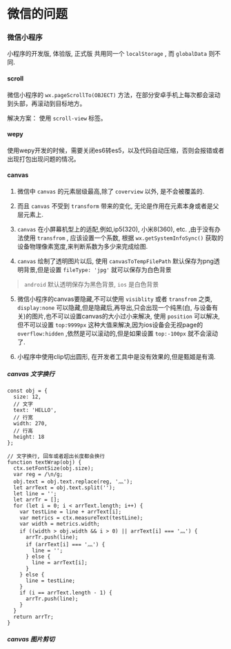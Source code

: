 # 微信的问题

### 微信小程序


小程序的开发版, 体验版, 正式版 共用同一个 `localStorage` , 而 `globalData` 则不同.

#### scroll

微信小程序的 `wx.pageScrollTo(OBJECT)` 方法，在部分安卓手机上每次都会滚动到头部，再滚动到目标地方。

解决方案： 使用 `scroll-view` 标签。

#### wepy

使用wepy开发的时候，需要关闭es6转es5，以及代码自动压缩，否则会报错或者出现打包出现问题的情况。

#### canvas

1. 微信中 `canvas` 的元素层级最高,除了 `coverview` 以外, 是不会被覆盖的.

2. 而且 `canvas` 不受到 `transform` 带来的变化, 无论是作用在元素本身或者是父层元素上.

3. `canvas` 在小屏幕机型上的适配,例如,ip5(320), 小米8(360), etc. ,由于没有办法使用 `transfrom` , 应该设置一个系数, 根据 `wx.getSystemInfoSync()` 获取的设备物理像素宽度,来判断系数为多少来完成绘图.

4. `canvas` 绘制了透明图片以后, 使用 `canvasToTempFilePath` 默认保存为png透明背景,但是设置 `fileType: 'jpg'` 就可以保存为白色背景

>  `android` 默认透明保存为黑色背景, `ios` 是白色背景

5. 微信小程序的canvas要隐藏,不可以使用 `visiblity` 或者 `transfrom` 之类, `display:none` 可以隐藏,但是隐藏后,再导出,只会出现一个纯黑(白, 与设备有关)的图片,也不可以设置canvas的大小过小来解决, 使用 `position` 可以解决,但不可以设置 `top:9999px` 这种大值来解决,因为ios设备会无视page的 `overflow:hidden` ,依然是可以滚动的,但是如果设置 `top:-100px` 就不会滚动了.  

6. 小程序中使用clip切出圆形, 在开发者工具中是没有效果的,但是甄姬是有滴.




##### canvas 文字换行

    const obj = {
      size: 12,
      // 文字
      text: 'HELLO',
      // 行宽
      width: 270, 
      // 行高
      height: 18 
    };

    // 文字换行, 回车或者超出长度都会换行
    function textWrap(obj) {
      ctx.setFontSize(obj.size);
      var reg = /\n/g;
      obj.text = obj.text.replace(reg, '灬');
      let arrText = obj.text.split('');
      let line = '';
      let arrTr = [];
      for (let i = 0; i < arrText.length; i++) {
        var testLine = line + arrText[i];
        var metrics = ctx.measureText(testLine);
        var width = metrics.width;
        if ((width > obj.width && i > 0) || arrText[i] === '灬') {
          arrTr.push(line);
          if (arrText[i] === '灬') {
            line = '';
          } else {
            line = arrText[i];
          }
        } else {
          line = testLine;
        }
        if (i == arrText.length - 1) {
          arrTr.push(line);
        }
      }
      return arrTr;
    }
  
##### canvas 图片剪切